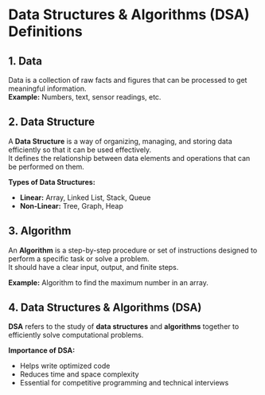 # Data Structures & Algorithms (DSA) Definitions

## 1. Data
Data is a collection of raw facts and figures that can be processed to get meaningful information.  
**Example:** Numbers, text, sensor readings, etc.

## 2. Data Structure
A **Data Structure** is a way of organizing, managing, and storing data efficiently so that it can be used effectively.  
It defines the relationship between data elements and operations that can be performed on them.  

**Types of Data Structures:**
- **Linear:** Array, Linked List, Stack, Queue
- **Non-Linear:** Tree, Graph, Heap

## 3. Algorithm
An **Algorithm** is a step-by-step procedure or set of instructions designed to perform a specific task or solve a problem.  
It should have a clear input, output, and finite steps.

**Example:** Algorithm to find the maximum number in an array.

## 4. Data Structures & Algorithms (DSA)
**DSA** refers to the study of **data structures** and **algorithms** together to efficiently solve computational problems.  

**Importance of DSA:**
- Helps write optimized code  
- Reduces time and space complexity  
- Essential for competitive programming and technical interviews

